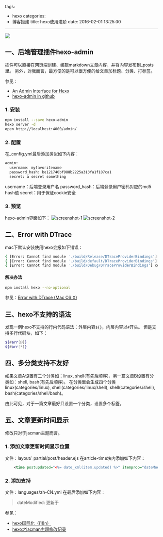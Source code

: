 tags:
  - hexo
categories:
  - 博客搭建
title: hexo使用进阶
date: 2016-02-01 13:25:00
---

<img src="/asserts/images/logo/hexo.png" class="img-logo img-center" />


## 一、后端管理插件hexo-admin
插件可以直接在网页端创建、编辑markdown文章内容，并将内容发布到_posts里。
另外，对我而言，最方便的是可以很方便的给文章加标题、分类、打标签。

参见：
 - [An Admin Interface for Hexo](http://jaredforsyth.com/hexo-admin/)
 - [hexo-admin in github](https://github.com/jaredly/hexo-admin)

### 1. 安装
``` bash
npm install --save hexo-admin
hexo server -d
open http://localhost:4000/admin/
```

### 2. 配置
在_config.yml最后添加类似如下内容：
``` xml
admin:
  username: myfavoritename
  password_hash: be121740bf988b2225a313fa1f107ca1
  secret: a secret something
```

username：后端登录用户名
password_hash：后端登录用户密码对应的md5 hash值
secret：用于保证cookie安全

### 3. 预览
hexo-admin界面如下：
![screenshot-1](https://github.com/jaredly/hexo-admin/raw/master/docs/pasted-0.png?raw=true)
![screenshot-2](https://raw.githubusercontent.com/jaredly/hexo-admin/master/docs/pasted-1.png)

<!-- more -->


## 二、Error with DTrace
mac下默认安装使用hexo会报如下错误：
``` bash
{ [Error: Cannot find module './build/Release/DTraceProviderBindings'] code: 'MODULE_NOT_FOUND' }
{ [Error: Cannot find module './build/default/DTraceProviderBindings'] code: 'MODULE_NOT_FOUND' }
{ [Error: Cannot find module './build/Debug/DTraceProviderBindings'] code: 'MODULE_NOT_FOUND' }
```

#### 解决办法
``` bash
npm install hexo --no-optional
```

参见：[Error with DTrace (Mac OS X)](https://hexo.io/docs/troubleshooting.html#Error_with_DTrace__28Mac_OS_X_29)


## 三、hexo不支持的语法
发现一例hexo不支持的行内代码语法：外层内容`${}`，内层内容以`#`开头。
但是支持多行代码块，如下：
``` bash
${#arr[@]}
${#arr[*]}
```


## 四、多分类支持不友好
如果文章A设置有二个分类如：linux, shell(有先后顺序)，另一篇文章B设置有分类如：shell, bash(有先后顺序)。
在分类里会生成四个分类linux(categories/linux), shell(categories/linux/shell), shell(categories/shell), bash(categories/shell/bash)。

由此可见，对于一篇文章最好只设置一个分类，设置多个标签。


## 五、文章更新时间显示
修改只对于jacman主题而言。

### 1. 添加文章更新时间显示位置
文件：layout/_partial/post/header.ejs
在article-time块内添加如下内容：
``` xml
    <time postupdated="<%= date_xml(item.updated) %>" itemprop="dateModified"> <%= __('dateModified') %> <%= item.updated.format(config.date_format) %></time>
```

### 2. 添加支持
文件：languages/zh-CN.yml
在最后添加如下内容：
> dateModified: 更新于

参见：
 - [hexo国际化（i18n）](https://hexo.io/zh-cn/docs/internationalization.html)
 - [hexo之jacman主题修改记录](https://blog.mcosx.cn/post/hexo-jacman/)

